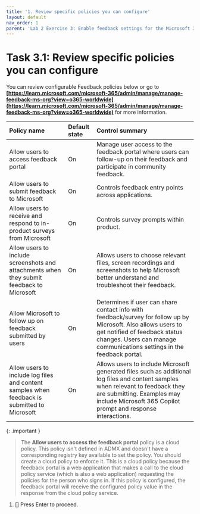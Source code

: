 ```yaml
---
title: '1. Review specific policies you can configure'
layout: default
nav_order: 1
parent: 'Lab 2 Exercise 3: Enable feedback settings for the Microsoft 365 apps'
---
```


# Task 3.1: Review specific policies you can configure

You can review configurable Feedback policies below or go to **[https://learn.microsoft.com/microsoft-365/admin/manage/manage-feedback-ms-org?view=o365-worldwide](https://learn.microsoft.com/microsoft-365/admin/manage/manage-feedback-ms-org?view=o365-worldwide)** for more information.

| Policy name | Default state | Control summary | 
|:---------|:---------|:---------|
| Allow users to access feedback portal   | On   | Manage user access to the feedback portal where users can follow-up on their feedback and    participate in community feedback. |
| Allow users to submit feedback to Microsoft   | On   | Controls feedback entry points across applications. |
| Allow users to receive and respond to in-product surveys from Microsoft    |  On   | Controls survey prompts within product.    |
| Allow users to include screenshots and attachments when they submit feedback to Microsoft    | On    | Allows users to choose relevant files,     screen recordings and screenshots to help Microsoft better understand and troubleshoot their feedback.    |
| Allow Microsoft to follow up on feedback submitted by users    | On    | Determines if user can share contact info with feedback/survey for   follow up by Microsoft. Also allows users to get notified of feedback status changes. Users can manage communications settings in the feedback    portal.    |
| Allow users to include log files and content samples when feedback is submitted to Microsoft    | On    | Allows users to include Microsoft   generated files such as additional log files and content samples when relevant to feedback they are submitting. Examples may include Microsoft    365 Copilot prompt and response interactions.    |

{: .important }
> The **Allow users to access the feedback portal** policy is a cloud policy. This policy isn't defined in ADMX and doesn't have a corresponding registry key available to set the policy. You should create a cloud policy to enforce it. This is a cloud policy because the feedback portal is a web application that makes a call to the cloud policy service (which is also a web application) requesting the policies for the person who signs in. If this policy is configured, the feedback portal will receive the configured policy value in the response from the cloud policy service.

1. [] Press Enter to proceed.
